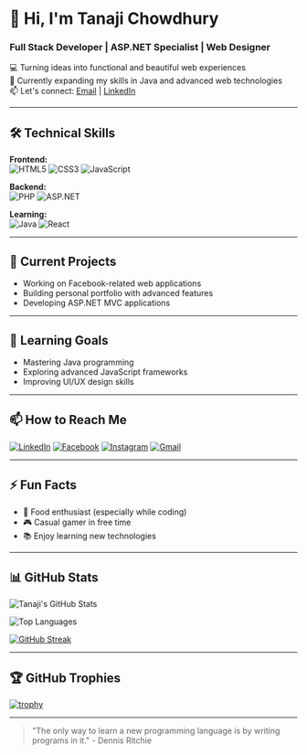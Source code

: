 # 👋 Hi, I'm Tanaji Chowdhury

### Full Stack Developer | ASP.NET Specialist | Web Designer

💻 Turning ideas into functional and beautiful web experiences  
🌱 Currently expanding my skills in Java and advanced web technologies  
📫 Let's connect: [Email](mailto:tanajichowdhury99@gmail.com) | [LinkedIn](https://www.linkedin.com/in/tanaji21/)

---

## 🛠 Technical Skills

**Frontend:**  
![HTML5](https://img.shields.io/badge/-HTML5-E34F26?style=flat&logo=html5&logoColor=white)
![CSS3](https://img.shields.io/badge/-CSS3-1572B6?style=flat&logo=css3&logoColor=white)
![JavaScript](https://img.shields.io/badge/-JavaScript-F7DF1E?style=flat&logo=javascript&logoColor=black)

**Backend:**  
![PHP](https://img.shields.io/badge/-PHP-777BB4?style=flat&logo=php&logoColor=white)
![ASP.NET](https://img.shields.io/badge/-ASP.NET-512BD4?style=flat&logo=.net&logoColor=white)

**Learning:**  
![Java](https://img.shields.io/badge/-Java-007396?style=flat&logo=java&logoColor=white)
![React](https://img.shields.io/badge/-React-61DAFB?style=flat&logo=react&logoColor=black)

---

## 🔭 Current Projects

- Working on Facebook-related web applications
- Building personal portfolio with advanced features
- Developing ASP.NET MVC applications

---

## 🌱 Learning Goals

- Mastering Java programming
- Exploring advanced JavaScript frameworks
- Improving UI/UX design skills

---

## 📫 How to Reach Me

[![LinkedIn](https://img.shields.io/badge/-LinkedIn-0077B5?style=for-the-badge&logo=linkedin&logoColor=white)](https://www.linkedin.com/in/tanaji21/)
[![Facebook](https://img.shields.io/badge/-Facebook-1877F2?style=for-the-badge&logo=facebook&logoColor=white)](https://www.facebook.com/tanaji21)
[![Instagram](https://img.shields.io/badge/-Instagram-E4405F?style=for-the-badge&logo=instagram&logoColor=white)](https://www.instagram.com/_tanajii_21_/)
[![Gmail](https://img.shields.io/badge/-Gmail-D14836?style=for-the-badge&logo=gmail&logoColor=white)](mailto:tanajichowdhury99@gmail.com)

---

## ⚡ Fun Facts

- 🍔 Food enthusiast (especially while coding)
- 🎮 Casual gamer in free time
- 📚 Enjoy learning new technologies

---

## 📊 GitHub Stats

![Tanaji's GitHub Stats](https://github-readme-stats.vercel.app/api?username=21tanaji&show_icons=true&theme=radical)

![Top Languages](https://github-readme-stats.vercel.app/api/top-langs/?username=21tanaji&layout=compact&theme=radical)

[![GitHub Streak](https://streak-stats.demolab.com/?user=21tanaji&theme=radical)](https://git.io/streak-stats)

---

## 🏆 GitHub Trophies

[![trophy](https://github-profile-trophy.vercel.app/?username=21tanaji&theme=onedark&row=2&column=4)](https://github.com/ryo-ma/github-profile-trophy)

---

> "The only way to learn a new programming language is by writing programs in it." - Dennis Ritchie
